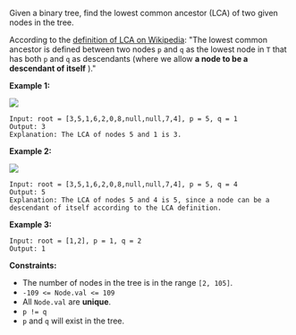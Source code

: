 Given a binary tree, find the lowest common ancestor (LCA) of two given nodes
in the tree.

According to the [definition of LCA on
Wikipedia](https://en.wikipedia.org/wiki/Lowest_common_ancestor): "The lowest
common ancestor is defined between two nodes `p` and `q` as the lowest node in
`T` that has both `p` and `q` as descendants (where we allow **a node to be a
descendant of itself** )."



**Example 1:**

![](https://assets.leetcode.com/uploads/2018/12/14/binarytree.png)

    
    
    Input: root = [3,5,1,6,2,0,8,null,null,7,4], p = 5, q = 1
    Output: 3
    Explanation: The LCA of nodes 5 and 1 is 3.
    

**Example 2:**

![](https://assets.leetcode.com/uploads/2018/12/14/binarytree.png)

    
    
    Input: root = [3,5,1,6,2,0,8,null,null,7,4], p = 5, q = 4
    Output: 5
    Explanation: The LCA of nodes 5 and 4 is 5, since a node can be a descendant of itself according to the LCA definition.
    

**Example 3:**

    
    
    Input: root = [1,2], p = 1, q = 2
    Output: 1
    



**Constraints:**

  * The number of nodes in the tree is in the range `[2, 105]`.
  * `-109 <= Node.val <= 109`
  * All `Node.val` are **unique**.
  * `p != q`
  * `p` and `q` will exist in the tree.

